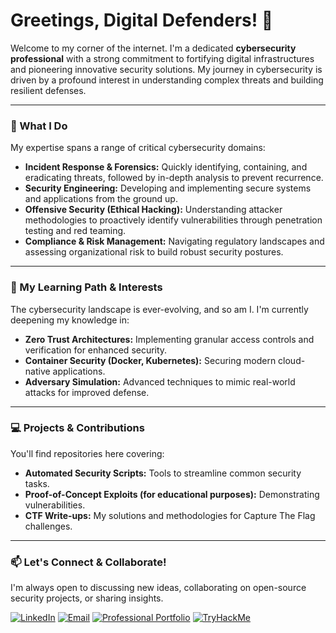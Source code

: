 # Greetings, Digital Defenders! 👋

Welcome to my corner of the internet. I'm a dedicated **cybersecurity professional** with a strong commitment to fortifying digital infrastructures and pioneering innovative security solutions. My journey in cybersecurity is driven by a profound interest in understanding complex threats and building resilient defenses.

---

### 🚀 What I Do

My expertise spans a range of critical cybersecurity domains:

* **Incident Response & Forensics:** Quickly identifying, containing, and eradicating threats, followed by in-depth analysis to prevent recurrence.
* **Security Engineering:** Developing and implementing secure systems and applications from the ground up.
* **Offensive Security (Ethical Hacking):** Understanding attacker methodologies to proactively identify vulnerabilities through penetration testing and red teaming.
* **Compliance & Risk Management:** Navigating regulatory landscapes and assessing organizational risk to build robust security postures.
---

### 🌱 My Learning Path & Interests

The cybersecurity landscape is ever-evolving, and so am I. I'm currently deepening my knowledge in:

* **Zero Trust Architectures:** Implementing granular access controls and verification for enhanced security.
* **Container Security (Docker, Kubernetes):** Securing modern cloud-native applications.
* **Adversary Simulation:** Advanced techniques to mimic real-world attacks for improved defense.

---

### 💻 Projects & Contributions

You'll find repositories here covering:

* **Automated Security Scripts:** Tools to streamline common security tasks.
* **Proof-of-Concept Exploits (for educational purposes):** Demonstrating vulnerabilities.
* **CTF Write-ups:** My solutions and methodologies for Capture The Flag challenges.

---

### 📫 Let's Connect & Collaborate!

I'm always open to discussing new ideas, collaborating on open-source security projects, or sharing insights.

[![LinkedIn](https://img.shields.io/badge/LinkedIn-0077B5?style=for-the-badge&logo=linkedin&logoColor=white)]([https://linkedin.com/hunter-kinney](https://www.linkedin.com/in/hunter-kinney/))
[![Email](https://img.shields.io/badge/Email-D14836?style=for-the-badge&logo=gmail&logoColor=white)](mailto:summit.betel3421@eagereverest.com)
[![Professional Portfolio](https://img.shields.io/badge/LinkedIn-0077B5?style=for-the-badge&logo=linkedin&logoColor=white)](https://www.cyberpanthe-dev.space.com)
[![TryHackMe](https://img.shields.io/badge/LinkedIn-0077B5?style=for-the-badge&logo=linkedin&logoColor=white)](https://linkedin.com/hunter-kinney)
<!---
CyberPanther232/CyberPanther232 is a ✨ special ✨ repository because its `README.md` (this file) appears on your GitHub profile.
You can click the Preview link to take a look at your changes.
--->

